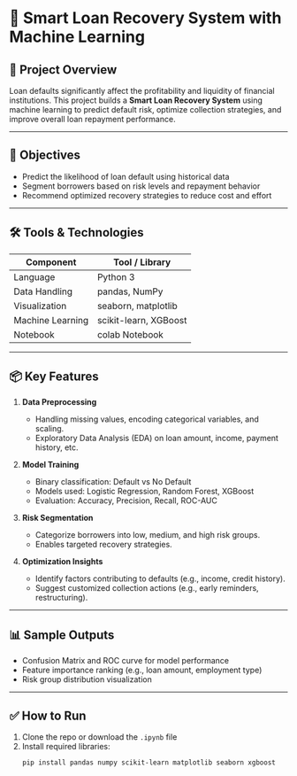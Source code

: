 # 💸 Smart Loan Recovery System with Machine Learning

## 📘 Project Overview

Loan defaults significantly affect the profitability and liquidity of financial institutions. This project builds a **Smart Loan Recovery System** using machine learning to predict default risk, optimize collection strategies, and improve overall loan repayment performance.

---

## 🎯 Objectives

- Predict the likelihood of loan default using historical data
- Segment borrowers based on risk levels and repayment behavior
- Recommend optimized recovery strategies to reduce cost and effort

---

## 🛠️ Tools & Technologies

| Component       | Tool / Library         |
|-----------------|------------------------|
| Language        | Python 3               |
| Data Handling   | pandas, NumPy          |
| Visualization   | seaborn, matplotlib    |
| Machine Learning| scikit-learn, XGBoost  |
| Notebook        | colab Notebook       |

---

## 📦 Key Features

1. **Data Preprocessing**
   - Handling missing values, encoding categorical variables, and scaling.
   - Exploratory Data Analysis (EDA) on loan amount, income, payment history, etc.

2. **Model Training**
   - Binary classification: Default vs No Default
   - Models used: Logistic Regression, Random Forest, XGBoost
   - Evaluation: Accuracy, Precision, Recall, ROC-AUC

3. **Risk Segmentation**
   - Categorize borrowers into low, medium, and high risk groups.
   - Enables targeted recovery strategies.

4. **Optimization Insights**
   - Identify factors contributing to defaults (e.g., income, credit history).
   - Suggest customized collection actions (e.g., early reminders, restructuring).

---

## 📊 Sample Outputs

- Confusion Matrix and ROC curve for model performance
- Feature importance ranking (e.g., loan amount, employment type)
- Risk group distribution visualization

---

## ✅ How to Run

1. Clone the repo or download the `.ipynb` file
2. Install required libraries:
   ```bash
   pip install pandas numpy scikit-learn matplotlib seaborn xgboost

